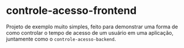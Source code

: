 # controle-acesso-frontend

Projeto de exemplo muito simples, feito para demonstrar uma forma de como controlar o tempo de acesso de um usuário em uma aplicação,
juntamente como o `controle-acesso-backend`.
